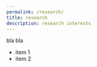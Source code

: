 ```yaml
---
permalink: /research/
title: research
description: research interests
---
```


bla bla

* item 1
* item 2